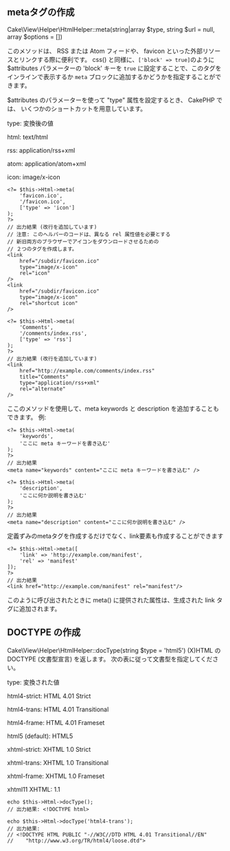 ## metaタグの作成

Cake\View\Helper\HtmlHelper::meta(string|array $type, string $url = null, array $options = [])

このメソッドは、 RSS または Atom フィードや、 favicon といった外部リソースとリンクする際に便利です。 css() と同様に、`['block' => true]`のように $attributes パラメーターの 'block' キーを `true` に設定することで、このタグをインラインで表示するか `meta` ブロックに追加するかどうかを指定することができます。

$attributes のパラメーターを使って "type" 属性を設定するとき、 CakePHP では、 いくつかのショートカットを用意しています。

type:	変換後の値

html:	text/html

rss:	application/rss+xml

atom:	application/atom+xml

icon:	image/x-icon

```
<?= $this->Html->meta(
    'favicon.ico',
    '/favicon.ico',
    ['type' => 'icon']
);
?>
// 出力結果 (改行を追加しています)
// 注意: このヘルパーのコードは、異なる rel 属性値を必要とする
// 新旧両方のブラウザーでアイコンをダウンロードさせるための
// ２つのタグを作成します。
<link
    href="/subdir/favicon.ico"
    type="image/x-icon"
    rel="icon"
/>
<link
    href="/subdir/favicon.ico"
    type="image/x-icon"
    rel="shortcut icon"
/>

<?= $this->Html->meta(
    'Comments',
    '/comments/index.rss',
    ['type' => 'rss']
);
?>
// 出力結果 (改行を追加しています)
<link
    href="http://example.com/comments/index.rss"
    title="Comments"
    type="application/rss+xml"
    rel="alternate"
/>
```

ここのメソッドを使用して、meta keywords と description を追加することもできます。 例:
```
<?= $this->Html->meta(
    'keywords',
    'ここに meta キーワードを書き込む'
);
?>
// 出力結果
<meta name="keywords" content="ここに meta キーワードを書き込む" />

<?= $this->Html->meta(
    'description',
    'ここに何か説明を書き込む'
);
?>
// 出力結果
<meta name="description" content="ここに何か説明を書き込む" />
```

定義ずみのmetaタグを作成するだけでなく、link要素も作成することができます

```
<?= $this->Html->meta([
    'link' => 'http://example.com/manifest',
    'rel' => 'manifest'
]);
?>
// 出力結果
<link href="http://example.com/manifest" rel="manifest"/>
```

このように呼び出されたときに meta() に提供された属性は、生成された link タグに追加されます。

## DOCTYPE の作成

Cake\View\Helper\HtmlHelper::docType(string $type = 'html5')
(X)HTML の DOCTYPE (文書型宣言) を返します。 次の表に従って文書型を指定してください。

type:	変換された値

html4-strict:	HTML 4.01 Strict

html4-trans:	HTML 4.01 Transitional

html4-frame:	HTML 4.01 Frameset

html5 (default):	HTML5

xhtml-strict:	XHTML 1.0 Strict

xhtml-trans:	XHTML 1.0 Transitional

xhtml-frame:	XHTML 1.0 Frameset

xhtml11	XHTML: 1.1

```
echo $this->Html->docType();
// 出力結果: <!DOCTYPE html>

echo $this->Html->docType('html4-trans');
// 出力結果:
// <!DOCTYPE HTML PUBLIC "-//W3C//DTD HTML 4.01 Transitional//EN"
//    "http://www.w3.org/TR/html4/loose.dtd">
```

